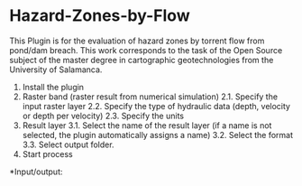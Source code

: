 # Hazard-Zones-by-Flow
This Plugin is for the evaluation of hazard zones by torrent flow from pond/dam breach. This work corresponds to the task of the Open Source subject of the master degree in cartographic geotechnologies from the University of Salamanca.

1. Install the plugin
2. Raster band (raster result from numerical simulation)
	2.1. Specify the input raster layer
	2.2. Specify the type of hydraulic data (depth, velocity or depth per velocity)
    2.3. Specify the units 
3. Result layer
	3.1. Select the name of the result layer (if a name is not selected, the plugin automatically assigns a name)
    3.2. Select the format
    3.3. Select output folder.
4. Start process

*Input/output:
